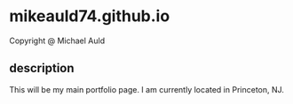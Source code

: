 # mikeauld74.github.io

Copyright @ Michael Auld

## description

This will be my main portfolio page.  I am currently located in Princeton, NJ.
